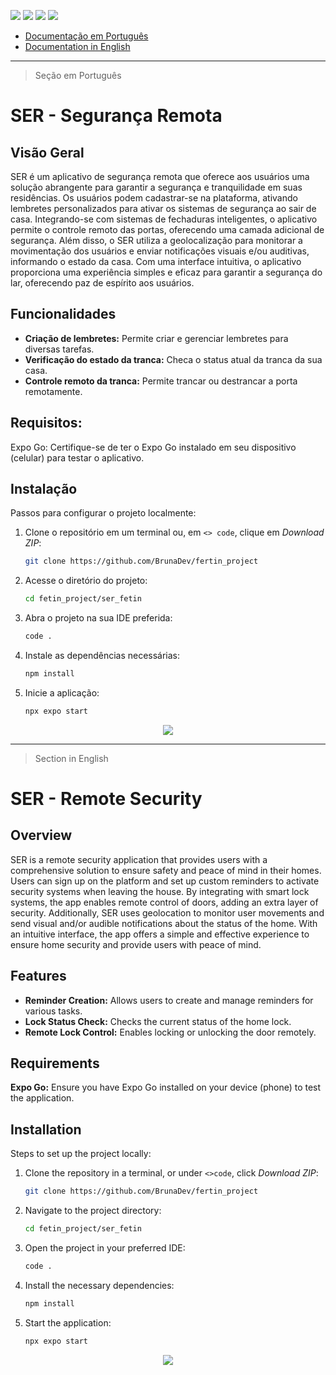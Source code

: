 <p>
  <img src="https://img.shields.io/static/v1?label=License&message=Custom&color=00bfff&style=plastic"/>
  
  <img src="https://img.shields.io/static/v1?label=LP&message=JavaScript&color=daa520&style=plastic"/>

   <img src="https://img.shields.io/static/v1?label=FW&message=ReactNative&color=fd0080&style=plastic"/>
  
  <img src="https://img.shields.io/static/v1?label=IDE&message=VsCode&color=9acd32&style=plastic"/>
</p>

- [Documentação em Português](#ser-seguranca-remota)
- [Documentation in English](#ser-remote-security)

---

> Seção em Português
# SER - Segurança Remota

## Visão Geral
SER é um aplicativo de segurança remota que oferece aos usuários uma solução abrangente para garantir a segurança e tranquilidade em suas residências. Os usuários podem cadastrar-se na plataforma, ativando lembretes personalizados para ativar os sistemas de segurança ao sair de casa. Integrando-se com sistemas de fechaduras inteligentes, o aplicativo permite o controle remoto das portas, oferecendo uma camada adicional de segurança. Além disso, o SER utiliza a geolocalização para monitorar a movimentação dos usuários e enviar notificações visuais e/ou auditivas, informando o estado da casa. Com uma interface intuitiva, o aplicativo proporciona uma experiência simples e eficaz para garantir a segurança do lar, oferecendo paz de espírito aos usuários.

## Funcionalidades
- **Criação de lembretes:** Permite criar e gerenciar lembretes para diversas tarefas.
- **Verificação do estado da tranca:** Checa o status atual da tranca da sua casa.
- **Controle remoto da tranca:** Permite trancar ou destrancar a porta remotamente.

## Requisitos:
Expo Go: Certifique-se de ter o Expo Go instalado em seu dispositivo (celular) para testar o aplicativo.

## Instalação
Passos para configurar o projeto localmente:

1. Clone o repositório em um terminal ou, em `<> code`, clique em _Download ZIP_:
   ```bash
   git clone https://github.com/BrunaDev/fertin_project
2. Acesse o diretório do projeto:
   ```bash
   cd fetin_project/ser_fetin
3. Abra o projeto na sua IDE preferida:
   ```bash
   code .
4. Instale as dependências necessárias:
   ```bash
   npm install
5. Inicie a aplicação:
   ```bash
   npx expo start

<p align="center">
<img src="http://img.shields.io/static/v1?label=STATUS&message=EM%20DESENVOLVIMENTO&color=GREEN&style=for-the-badge"/>
</p>

---

> Section in English
# SER - Remote Security

## Overview
SER is a remote security application that provides users with a comprehensive solution to ensure safety and peace of mind in their homes. Users can sign up on the platform and set up custom reminders to activate security systems when leaving the house. By integrating with smart lock systems, the app enables remote control of doors, adding an extra layer of security. Additionally, SER uses geolocation to monitor user movements and send visual and/or audible notifications about the status of the home. With an intuitive interface, the app offers a simple and effective experience to ensure home security and provide users with peace of mind.

## Features
- **Reminder Creation:** Allows users to create and manage reminders for various tasks.
- **Lock Status Check:** Checks the current status of the home lock.
- **Remote Lock Control:** Enables locking or unlocking the door remotely.
  
## Requirements
**Expo Go:** Ensure you have Expo Go installed on your device (phone) to test the application.

## Installation
Steps to set up the project locally:

1. Clone the repository in a terminal, or under `<>code`, click _Download ZIP_:
   ```bash
   git clone https://github.com/BrunaDev/fertin_project
2. Navigate to the project directory:
   ```bash
   cd fetin_project/ser_fetin
3. Open the project in your preferred IDE:
   ```bash
   code .
4. Install the necessary dependencies:
   ```bash
   npm install
5. Start the application:
   ```bash
   npx expo start

<p align="center">
<img src="http://img.shields.io/static/v1?label=STATUS&message=IN%20DEVELOPMENT&color=GREEN&style=for-the-badge"/>
</p>
